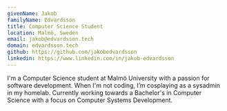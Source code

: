 ```yaml
---
givenName: Jakob
familyName: Edvardsson
title: Computer Science Student
location: Malmö, Sweden
email: jakob@edvardsson.tech
domain: edvardsson.tech
github: https://github.com/jakobedvardsson
linkedin: https://www.linkedin.com/in/jakob-edvardsson
---
```


I'm a Computer Science student at Malmö University with a passion for software development.
When I'm not coding, I’m cosplaying as a sysadmin in my homelab.
Currently working towards a Bachelor's in Computer Science with a focus on Computer Systems Development.
